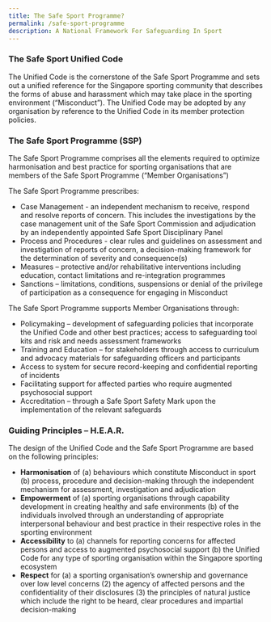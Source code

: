 ```yaml
---
title: The Safe Sport Programme?
permalink: /safe-sport-programme
description: A National Framework For Safeguarding In Sport
---
```


### The Safe Sport Unified Code 

The Unified Code is the cornerstone of the Safe Sport Programme and sets out a unified reference for the Singapore sporting community that describes the forms of abuse and harassment which may take place in the sporting environment (“Misconduct”).
The Unified Code may be adopted by any organisation by reference to the Unified Code in its member protection policies.

### The Safe Sport Programme (SSP)
 
The Safe Sport Programme comprises all the elements required to optimize harmonisation and best practice for sporting organisations that are members of the Safe Sport Programme (“Member Organisations”)
 
The Safe Sport Programme prescribes:  
 
* Case Management -  an independent mechanism to receive, respond and resolve reports of concern. This includes the investigations by the case management unit of the Safe Sport Commission and adjudication by an independently appointed Safe Sport Disciplinary Panel
* Process and Procedures - clear rules and guidelines on assessment and investigation of reports of concern, a decision-making framework for the determination of severity and consequence(s)
* Measures – protective and/or rehabilitative interventions including education, contact limitations and re-integration programmes  
* Sanctions – limitations, conditions, suspensions or denial of the privilege of participation as a consequence for engaging in Misconduct 
 
 
The Safe Sport Programme supports Member Organisations through: 
* Policymaking – development of safeguarding policies that incorporate the Unified Code and other best practices; access to safeguarding tool kits and risk and needs assessment frameworks
* Training and Education – for stakeholders through access to curriculum and advocacy materials for safeguarding officers and participants
* Access to system for secure record-keeping and confidential reporting of incidents
* Facilitating support for affected parties who require augmented psychosocial support
* Accreditation – through a Safe Sport Safety Mark upon the implementation of the relevant safeguards

### Guiding Principles – H.E.A.R.

The design of the Unified Code and the Safe Sport Programme are based on the following principles:
* **Harmonisation** of (a) behaviours which constitute Misconduct in sport (b) process, procedure and decision-making through the independent mechanism for assessment, investigation and adjudication
* **Empowerment** of (a) sporting organisations through capability development in creating healthy and safe environments (b) of the individuals involved through an understanding of appropriate interpersonal behaviour and best practice in their respective roles in the sporting environment
* **Accessibility** to (a) channels for reporting concerns for affected persons and access to augmented psychosocial support (b) the Unified Code for any type of sporting organisation within the Singapore sporting ecosystem
* **Respect** for (a) a sporting organisation’s ownership and governance over low level concerns (2) the agency of affected persons and the confidentiality of their disclosures (3) the principles of natural justice which include the right to be heard, clear procedures and impartial decision-making